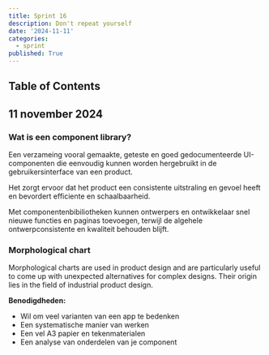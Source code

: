 ```yaml
---
title: Sprint 16
description: Don't repeat yourself
date: '2024-11-11'
categories:
  - sprint
published: True
---
```


## Table of Contents

## 11 november 2024
### Wat is een component library?
Een verzameing vooral gemaakte, geteste en goed gedocumenteerde UI-componenten die eenvoudig kunnen worden hergebruikt in de gebruikersinterface van een product.


Het zorgt ervoor dat het product een consistente uitstraling en gevoel heeft en bevordert efficiente en schaalbaarheid.


Met componentenbibiliotheken kunnen ontwerpers en ontwikkelaar snel nieuwe functies en paginas toevoegen, terwijl de algehele ontwerpconsistente en kwaliteit behouden blijft.

### Morphological chart
Morphological charts are used in product design and are particularly useful to come up with unexpected alternatives for complex designs. Their origin lies in the field of industrial product design.

**Benodigdheden:**
- Wil om veel varianten van een app te bedenken
- Een systematische manier van werken
- Een vel A3 papier en tekenmaterialen
- Een analyse van onderdelen van je component

